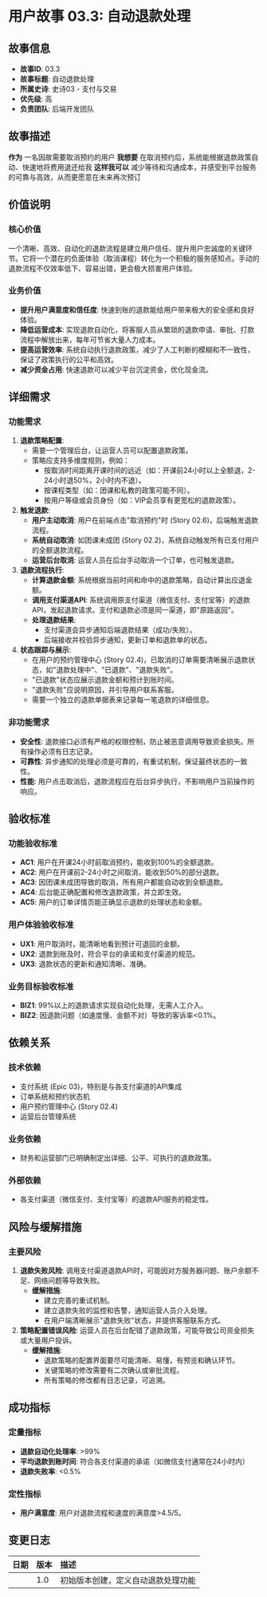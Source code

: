 # 用户故事 03.3: 自动退款处理

## 故事信息
- **故事ID**: 03.3
- **故事标题**: 自动退款处理
- **所属史诗**: 史诗03 - 支付与交易
- **优先级**: 高
- **负责团队**: 后端开发团队

## 故事描述

**作为** 一名因故需要取消预约的用户
**我想要** 在取消预约后，系统能根据退款政策自动、快速地将费用退还给我
**这样我可以** 减少等待和沟通成本，并感受到平台服务的可靠与高效，从而更愿意在未来再次预订

## 价值说明

### 核心价值
一个清晰、高效、自动化的退款流程是建立用户信任、提升用户忠诚度的关键环节。它将一个潜在的负面体验（取消课程）转化为一个积极的服务感知点。手动的退款流程不仅效率低下、容易出错，更会极大损害用户体验。

### 业务价值
- **提升用户满意度和信任度**: 快速到账的退款能给用户带来极大的安全感和良好体验。
- **降低运营成本**: 实现退款自动化，将客服人员从繁琐的退款申请、审批、打款流程中解放出来，每年可节省大量人力成本。
- **提高运营效率**: 系统自动执行退款政策，减少了人工判断的模糊和不一致性，保证了政策执行的公平和高效。
- **减少资金占用**: 快速退款可以减少平台沉淀资金，优化现金流。

## 详细需求

### 功能需求
1.  **退款策略配置**:
    -   需要一个管理后台，让运营人员可以配置退款政策。
    -   策略应支持多维度规则，例如：
        -   按取消时间距离开课时间的远近（如：开课前24小时以上全额退，2-24小时退50%，2小时内不退）。
        -   按课程类型（如：团课和私教的政策可能不同）。
        -   按用户等级或会员身份（如：VIP会员享有更宽松的退款政策）。
2.  **触发退款**:
    -   **用户主动取消**: 用户在前端点击"取消预约"时 (Story 02.6)，后端触发退款流程。
    -   **系统自动取消**: 如团课未成团 (Story 02.2)，系统自动触发所有已支付用户的全额退款流程。
    -   **运营后台取消**: 运营人员在后台手动取消一个订单，也可触发退款。
3.  **退款流程执行**:
    -   **计算退款金额**: 系统根据当前时间和命中的退款策略，自动计算出应退金额。
    -   **调用支付渠道API**: 系统调用原支付渠道（微信支付、支付宝等）的退款API，发起退款请求。支付和退款必须是同一渠道，即"原路返回"。
    -   **处理退款结果**:
        -   支付渠道会异步通知后端退款结果（成功/失败）。
        -   后端接收并校验异步通知，更新订单和退款单的状态。
4.  **状态跟踪与展示**:
    -   在用户的预约管理中心 (Story 02.4)，已取消的订单需要清晰展示退款状态，如"退款处理中"、"已退款"、"退款失败"。
    -   "已退款"状态应展示退款金额和预计到账时间。
    -   "退款失败"应说明原因，并引导用户联系客服。
    -   需要一个独立的退款单据表来记录每一笔退款的详细信息。

### 非功能需求
-   **安全性**: 退款接口必须有严格的权限控制，防止被恶意调用导致资金损失。所有操作必须有日志记录。
-   **可靠性**: 异步通知的处理必须是可靠的，有重试机制，保证最终状态的一致性。
-   **性能**: 用户点击取消后，退款流程应在后台异步执行，不影响用户当前操作的响应。

## 验收标准

### 功能验收标准
-   **AC1**: 用户在开课24小时前取消预约，能收到100%的全额退款。
-   **AC2**: 用户在开课前2-24小时之间取消，能收到50%的部分退款。
-   **AC3**: 因团课未成团导致的取消，所有用户都能自动收到全额退款。
-   **AC4**: 后台能正确配置和修改退款政策，并立即生效。
-   **AC5**: 用户的订单详情页能正确显示退款的处理状态和金额。

### 用户体验验收标准
-   **UX1**: 用户取消时，能清晰地看到预计可退回的金额。
-   **UX2**: 退款到账及时，符合平台的承诺和支付渠道的规范。
-   **UX3**: 退款状态的更新和通知清晰、准确。

### 业务目标验收标准
-   **BIZ1**: 99%以上的退款请求实现自动化处理，无需人工介入。
-   **BIZ2**: 因退款问题（如速度慢、金额不对）导致的客诉率<0.1%。

## 依赖关系

### 技术依赖
-   支付系统 (Epic 03)，特别是与各支付渠道的API集成
-   订单系统和预约状态机
-   用户预约管理中心 (Story 02.4)
-   运营后台管理系统

### 业务依赖
-   财务和运营部门已明确制定出详细、公平、可执行的退款政策。

### 外部依赖
-   各支付渠道（微信支付、支付宝等）的退款API服务的稳定性。

## 风险与缓解措施

### 主要风险
1.  **退款失败风险**: 调用支付渠道退款API时，可能因对方服务器问题、账户余额不足、网络问题等导致失败。
    -   **缓解措施**:
        *   建立完善的重试机制。
        *   建立退款失败的监控和告警，通知运营人员介入处理。
        *   在用户端清晰展示"退款失败"状态，并提供客服联系方式。
2.  **策略配置错误风险**: 运营人员在后台配错了退款政策，可能导致公司资金损失或大量用户投诉。
    -   **缓解措施**:
        *   退款策略的配置界面要尽可能清晰、易懂，有预览和确认环节。
        *   关键策略的修改需要有二次确认或审批流程。
        *   所有策略的修改都有日志记录，可追溯。

## 成功指标

### 定量指标
-   **退款自动化处理率**: >99%
-   **平均退款到账时间**: 符合各支付渠道的承诺（如微信支付通常在24小时内）
-   **退款失败率**: <0.5%

### 定性指标
-   **用户满意度**: 用户对退款流程和速度的满意度>4.5/5。

## 变更日志

| 日期 | 版本 | 描述 |
| :--- | :--- | :---------- |
|      | 1.0  | 初始版本创建，定义自动退款处理功能 | 